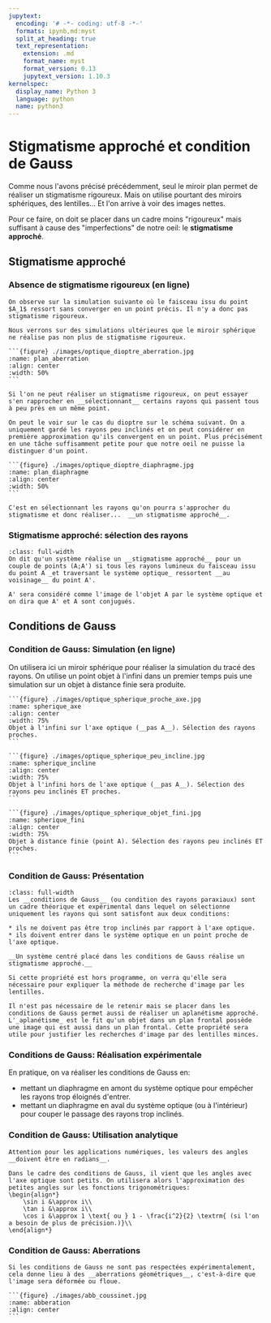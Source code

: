 ```yaml
---
jupytext:
  encoding: '# -*- coding: utf-8 -*-'
  formats: ipynb,md:myst
  split_at_heading: true
  text_representation:
    extension: .md
    format_name: myst
    format_version: 0.13
    jupytext_version: 1.10.3
kernelspec:
  display_name: Python 3
  language: python
  name: python3
---
```


# Stigmatisme approché et condition de Gauss

Comme nous l'avons précisé précédemment, seul le miroir plan permet de réaliser un stigmatisme rigoureux. Mais on utilise pourtant des miroirs sphériques, des lentilles...  Et l'on arrive à voir des images nettes.

Pour ce faire, on doit se placer dans un cadre moins "rigoureux" mais suffisant à cause des "imperfections" de notre oeil: le __stigmatisme approché__.

## Stigmatisme approché

### Absence de stigmatisme rigoureux (en ligne)

````{topic} Absence de stigmatisme: Cas du dioptre plan
On observe sur la simulation suivante où le faisceau issu du point $A_1$ ressort sans converger en un point précis. Il n'y a donc pas stigmatisme rigoureux.

Nous verrons sur des simulations ultérieures que le miroir sphérique ne réalise pas non plus de stigmatisme rigoureux.

```{figure} ./images/optique_dioptre_aberration.jpg
:name: plan_aberration
:align: center
:width: 50%
```
````

````{topic} Se rapproché du stigmatisme
Si l'on ne peut réaliser un stigmatisme rigoureux, on peut essayer s'en rapprocher en __sélectionnant__ certains rayons qui passent tous à peu près en un même point.

On peut le voir sur le cas du dioptre sur le schéma suivant. On a uniquement gardé les rayons peu inclinés et on peut considérer en première approximation qu'ils convergent en un point. Plus précisément en une tâche suffisamment petite pour que notre oeil ne puisse la distinguer d'un point.

```{figure} ./images/optique_dioptre_diaphragme.jpg
:name: plan_diaphragme
:align: center
:width: 50%
```

C'est en sélectionnant les rayons qu'on pourra s'approcher du stigmatisme et donc réaliser...  __un stigmatisme approché__.
````


### Stigmatisme approché: sélection des rayons

````{important}
:class: full-width
On dit qu'un système réalise un __stigmatisme approché__ pour un couple de points (A;A') si tous les rayons lumineux du faisceau issu du point A _et traversant le système optique_ ressortent __au voisinage__ du point A'.

A' sera considéré comme l'image de l'objet A par le système optique et on dira que A' et A sont conjugués.
````

## Conditions de Gauss

### Condition de Gauss: Simulation (en ligne)

On utilisera ici un miroir sphérique pour réaliser la simulation du tracé des rayons. On utilise un point objet à l'infini dans un premier temps puis une simulation sur un objet à distance finie sera produite.


````{topic} Infini sur l'axe optique
```{figure} ./images/optique_spherique_proche_axe.jpg
:name: spherique_axe
:align: center
:width: 75%
Objet à l'infini sur l'axe optique (__pas A__). Sélection des rayons proches.
```
````
````{topic} Infini hors de l'axe optique
```{figure} ./images/optique_spherique_peu_incline.jpg
:name: spherique_incline
:align: center
:width: 75%
Objet à l'infini hors de l'axe optique (__pas A__). Sélection des rayons peu inclinés ET proches.
```
````
````{topic} Objet proche
```{figure} ./images/optique_spherique_objet_fini.jpg
:name: spherique_fini
:align: center
:width: 75%
Objet à distance finie (point A). Sélection des rayons peu inclinés ET proches.
```
````

### Condition de Gauss: Présentation

````{important}
:class: full-width
Les __conditions de Gauss__ (ou condition des rayons paraxiaux) sont un cadre théorique et expérimental dans lequel on sélectionne uniquement les rayons qui sont satisfont aux deux conditions:

* ils ne doivent pas être trop inclinés par rapport à l'axe optique.
* ils doivent entrer dans le système optique en un point proche de l'axe optique.

__Un système centré placé dans les conditions de Gauss réalise un stigmatisme approché.__
````

```{margin}
Si cette propriété est hors programme, on verra qu'elle sera nécessaire pour expliquer la méthode de recherche d'image par les lentilles.
```
````{topic} Complément : Aplanétisme (HP)
Il n'est pas nécessaire de le retenir mais se placer dans les conditions de Gauss permet aussi de réaliser un aplanétisme approché. L'_aplanétisme_ est le fit qu'un objet dans un plan frontal possède une image qui est aussi dans un plan frontal. Cette propriété sera utile pour justifier les recherches d'image par des lentilles minces.
````

### Conditions de Gauss: Réalisation expérimentale

En pratique, on va réaliser les conditions de Gauss en:
* mettant un diaphragme en amont du système optique pour empêcher les rayons trop éloignés d'entrer.
* mettant un diaphragme en aval du système optique (ou à l'intérieur) pour couper le passage des rayons trop inclinés.

### Condition de Gauss: Utilisation analytique

```{margin}
Attention pour les applications numériques, les valeurs des angles __doivent être en radians__.
```
````{important} __Approximations aux petits angles__
Dans le cadre des conditions de Gauss, il vient que les angles avec l'axe optique sont petits. On utilisera alors l'approximation des petites angles sur les fonctions trigonométriques:
\begin{align*}
	\sin i &\approx i\\
	\tan i &\approx i\\
	\cos i &\approx 1 \text{ ou } 1 - \frac{i^2}{2} \textrm{ (si l'on a besoin de plus de précision.)}\\
\end{align*}
````

### Condition de Gauss: Aberrations

````{important}
Si les conditions de Gauss ne sont pas respectées expérimentalement, cela donne lieu à des __aberrations géométriques__, c'est-à-dire que l'image sera déformée ou floue.
````

````{topic} Exemple d'aberrations
```{figure} ./images/abb_coussinet.jpg
:name: abberation
:align: center
```
````

